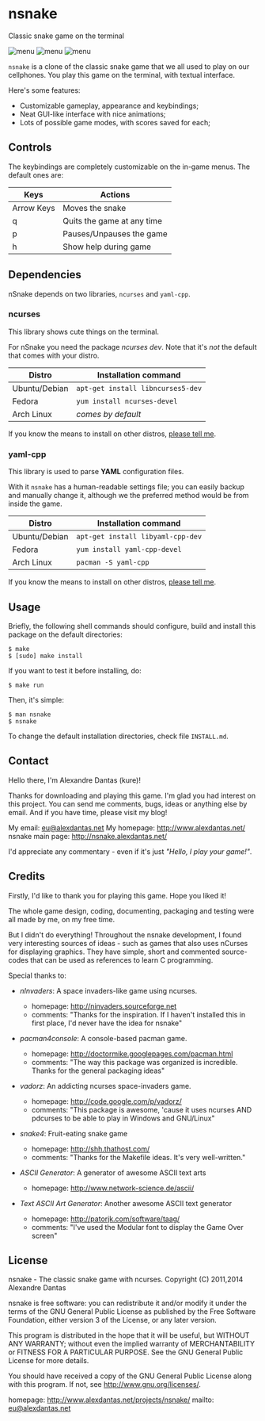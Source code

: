 # nsnake

Classic snake game on the terminal

![menu](http://nsnake.alexdantas.net/images/arcade-menu.png)
![menu](http://nsnake.alexdantas.net/images/small-maze.png)
![menu](http://nsnake.alexdantas.net/images/large-maze-with-lots-of-fruits.png)

`nsnake` is a clone of the classic snake game that we all used to
play on our cellphones. You play this game on the terminal,
with textual interface.

Here's some features:

* Customizable gameplay, appearance and keybindings;
* Neat GUI-like interface with nice animations;
* Lots of possible game modes, with scores saved for each;

## Controls

The keybindings are completely customizable on the in-game menus.
The default ones are:

| Keys              | Actions                    |
| ----------------- | -------------------------- |
| Arrow Keys        | Moves the snake            |
| q                 | Quits the game at any time |
| p                 | Pauses/Unpauses the game   |
| h                 | Show help during game      |

## Dependencies

nSnake depends on two libraries, `ncurses` and `yaml-cpp`.

### ncurses

This library shows cute things on the terminal.

For nSnake you need the package *ncurses dev*. Note that it's _not_ the default
that comes with your distro.

| Distro         | Installation command              |
| -------------- | --------------------------------- |
| Ubuntu/Debian  | `apt-get install libncurses5-dev` |
| Fedora         | `yum install ncurses-devel`       |
| Arch Linux     | _comes by default_                |

If you know the means to install on other distros, [please tell me][issues].

### yaml-cpp

This library is used to parse **YAML** configuration files.

With it `nsnake` has a human-readable settings file; you can easily backup
and manually change it, although we the preferred method would be from inside
the game.

| Distro         | Installation command               |
| -------------- | ---------------------------------- |
| Ubuntu/Debian  | `apt-get install libyaml-cpp-dev`  |
| Fedora         | `yum install yaml-cpp-devel`       |
| Arch Linux     | `pacman -S yaml-cpp`               |

If you know the means to install on other distros, [please tell me][issues].

## Usage

Briefly, the following shell commands should configure,
build and install this package on the default directories:

    $ make
    $ [sudo] make install

If you want to test it before installing, do:

    $ make run

Then, it's simple:

	$ man nsnake
	$ nsnake

To change the default installation directories, check file
`INSTALL.md`.

## Contact

Hello there, I'm Alexandre Dantas (kure)!

Thanks for downloading and playing this game.
I'm glad you had interest on this project.
You can send me comments, bugs, ideas or anything else by email.
And if you have time, please visit my blog!

My email:           <eu@alexdantas.net>
My homepage:        http://www.alexdantas.net/
nsnake main page:   http://nsnake.alexdantas.net/

I'd appreciate any commentary - even if it's
just _"Hello, I play your game!"_.

## Credits

Firstly, I'd like to thank you for playing this game.
Hope you liked it!

The whole game design, coding, documenting, packaging and
testing were all made by me, on my free time.

But I didn't do everything! Throughout the nsnake development,
I found very interesting sources of ideas - such as games that also
uses nCurses for displaying graphics.
They have simple, short and commented source-codes that
can be used as references to learn C programming.

Special thanks to:

* *nInvaders*: A space invaders-like game using ncurses.
  * homepage: http://ninvaders.sourceforge.net
  * comments: "Thanks for the inspiration. If I haven't installed
               this in first place, I'd never have the idea
			   for nsnake"

* *pacman4console*: A console-based pacman game.
  * homepage:  http://doctormike.googlepages.com/pacman.html
  * comments:  "The way this package was organized
                    is incredible. Thanks for the
                    general packaging ideas"

* *vadorz*: An addicting ncurses space-invaders game.
  * homepage: http://code.google.com/p/vadorz/
  * comments: "This package is awesome, 'cause it uses ncurses
               AND pdcurses to be able to play in Windows and
			   GNU/Linux"

* *snake4*: Fruit-eating snake game
  * homepage: http://shh.thathost.com/
  * comments: "Thanks for the Makefile ideas. It's
               very well-written."

* *ASCII Generator*: A generator of awesome ASCII text arts
  * homepage:  http://www.network-science.de/ascii/

* *Text ASCII Art Generator*: Another awesome ASCII text generator
  * homepage:  http://patorjk.com/software/taag/
  * comments:  "I've used the Modular font to display
                the Game Over screen"


## License

 nsnake - The classic snake game with ncurses.
 Copyright (C) 2011,2014  Alexandre Dantas

 nsnake is free software: you can redistribute it and/or modify
 it under the terms of the GNU General Public License as published by
 the Free Software Foundation, either version 3 of the License, or
 any later version.

 This program is distributed in the hope that it will be useful,
 but WITHOUT ANY WARRANTY; without even the implied warranty of
 MERCHANTABILITY or FITNESS FOR A PARTICULAR PURPOSE.  See the
 GNU General Public License for more details.

 You should have received a copy of the GNU General Public License
 along with this program.  If not, see <http://www.gnu.org/licenses/>.

 homepage: http://www.alexdantas.net/projects/nsnake/
 mailto:   eu@alexdantas.net

[issues]: https://github.com/alexdantas/nSnake/issues

